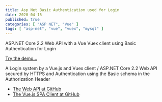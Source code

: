 ```yaml
---
title: Asp Net Basic Authentication used for Login
date: 2020-04-15
published: true
categories: [ "ASP NET", "Vue" ]
tags: [ "asp-net", "vue", "vuex", "mysql" ]
---
```



ASP.NET Core 2.2 Web API with a Vue Vuex client using Basic Authentication for Login

<a href="https://basic.auth.client.core.persteenolsen.com" target="_blank" title="Basic Authentication">Try the demo...</a>

<p>A Login system by a Vue.js and Vuex client / ASP.NET Core 2.2 Web API secured by HTTPS and Authentication using the Basic schema in the Authorization Header</p>

<ul>
<li><a href="https://github.com/persteenolsen/aspnet-core-basic-authentication-api" target="_blank">The Web API at GitHub</a></li>
<li><a href="https://github.com/persteenolsen/vue-basic-authentication-client" target="_blank">The Vue.js SPA Client at GitHub</a></li>
</ul>